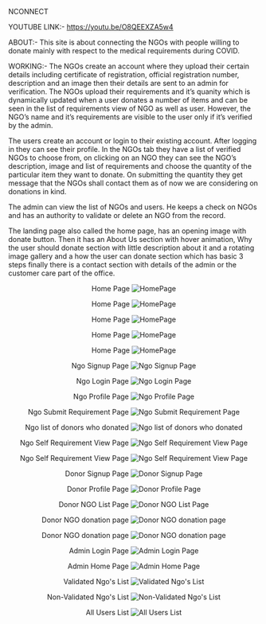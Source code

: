 NCONNECT

YOUTUBE LINK:-
https://youtu.be/O8QEEXZA5w4

ABOUT:-
This site is about connecting the NGOs with people willing to donate mainly with respect to the medical requirements during COVID. 

WORKING:-
The NGOs create an account where they upload their certain details including certificate of registration, official registration number, description and an image then their details are sent to an admin for verification. The NGOs upload their requirements and it’s quanity which is dynamically updated when a user donates a number of items and can be seen in the list of requirements view of NGO as well as user. However, the NGO’s name and it’s requirements are visible to the user only if it’s verified by the admin. 

The users create an account or login to their existing account. After logging in they can see their profile. In the NGOs tab they have a list of verified NGOs to choose from, on clicking on an NGO they can see the NGO’s description, image and list of requirements and choose the quantity of the particular item they want to donate. On submitting the quantity they get message that the NGOs shall contact them as of now we are considering on donations in kind.

The admin can view the list of NGOs and users. He keeps a check on NGOs and has an authority to validate or delete an NGO from the record.

The landing page also called the home page, has an opening image with donate button. Then it has an About Us section with hover animation, Why the user should donate section with little description about it and a rotating image gallery and a how the user can donate section which has basic 3 steps finally there is a contact section with details of the admin or the customer care part of the office.

<p align="center">Home Page
  <img src="https://github.com/AryanParekh/NconNect/blob/main/Website_ScreenShots/Slide2.PNG" title="HomePage">
</p>

<p align="center">Home Page
  <img src="https://github.com/AryanParekh/NconNect/blob/main/Website_ScreenShots/Slide3.PNG" title="HomePage">
</p>

<p align="center">Home Page
  <img src="https://github.com/AryanParekh/NconNect/blob/main/Website_ScreenShots/Slide4.PNG" title="HomePage">
</p>

<p align="center">Home Page
  <img src="https://github.com/AryanParekh/NconNect/blob/main/Website_ScreenShots/Slide5.PNG" title="HomePage">
</p>

<p align="center">Home Page
  <img src="https://github.com/AryanParekh/NconNect/blob/main/Website_ScreenShots/Slide6.PNG" title="HomePage">
</p>

<p align="center">Ngo Signup Page
  <img src="https://github.com/AryanParekh/NconNect/blob/main/Website_ScreenShots/Slide7.PNG" title="Ngo Signup Page">
</p>

<p align="center">Ngo Login Page
  <img src="https://github.com/AryanParekh/NconNect/blob/main/Website_ScreenShots/Slide8.PNG" title="Ngo Login Page">
</p>

<p align="center">Ngo Profile Page
  <img src="https://github.com/AryanParekh/NconNect/blob/main/Website_ScreenShots/Slide9.PNG" title="Ngo Profile Page">
</p>

<p align="center">Ngo Submit Requirement Page
  <img src="https://github.com/AryanParekh/NconNect/blob/main/Website_ScreenShots/Slide10.PNG" title="Ngo Submit Requirement Page">
</p>

<p align="center">Ngo list of donors who donated
  <img src="https://github.com/AryanParekh/NconNect/blob/main/Website_ScreenShots/Slide11.PNG" title="Ngo list of donors who donated">
</p>

<p align="center">Ngo Self Requirement View Page
  <img src="https://github.com/AryanParekh/NconNect/blob/main/Website_ScreenShots/Slide12.PNG" title="Ngo Self Requirement View Page">
</p>

<p align="center">Ngo Self Requirement View Page
  <img src="https://github.com/AryanParekh/NconNect/blob/main/Website_ScreenShots/Slide13.PNG" title="Ngo Self Requirement View Page">
</p>

<p align="center">Donor Signup Page
  <img src="https://github.com/AryanParekh/NconNect/blob/main/Website_ScreenShots/Slide14.PNG" title="Donor Signup Page">
</p>

<p align="center">Donor Profile Page
  <img src="https://github.com/AryanParekh/NconNect/blob/main/Website_ScreenShots/Slide15.PNG" title="Donor Profile Page">
</p>

<p align="center">Donor NGO List Page
  <img src="https://github.com/AryanParekh/NconNect/blob/main/Website_ScreenShots/Slide16.PNG" title="Donor NGO List Page">
</p>

<p align="center">Donor NGO donation page
  <img src="https://github.com/AryanParekh/NconNect/blob/main/Website_ScreenShots/Slide17.PNG" title="Donor NGO donation page">
</p>

<p align="center">Donor NGO donation page
  <img src="https://github.com/AryanParekh/NconNect/blob/main/Website_ScreenShots/Slide18.PNG" title="Donor NGO donation page">
</p>

<p align="center">Admin Login Page
  <img src="https://github.com/AryanParekh/NconNect/blob/main/Website_ScreenShots/Slide19.PNG" title="Admin Login Page">
</p>

<p align="center">Admin Home Page
  <img src="https://github.com/AryanParekh/NconNect/blob/main/Website_ScreenShots/Slide20.PNG" title="Admin Home Page">
</p>

<p align="center">Validated Ngo's List
  <img src="https://github.com/AryanParekh/NconNect/blob/main/Website_ScreenShots/Slide21.PNG" title="Validated Ngo's List">
</p>

<p align="center">Non-Validated Ngo's List
  <img src="https://github.com/AryanParekh/NconNect/blob/main/Website_ScreenShots/Slide22.PNG" title="Non-Validated Ngo's List">
</p>

<p align="center">All Users List
  <img src="https://github.com/AryanParekh/NconNect/blob/main/Website_ScreenShots/Slide23.PNG" title="All Users List">
</p>
